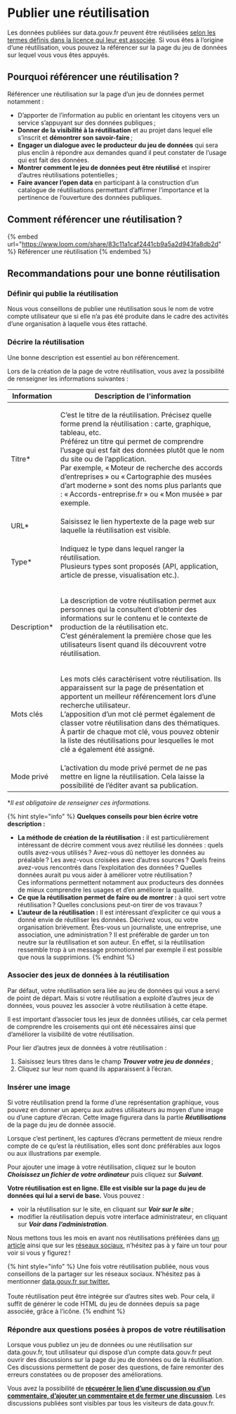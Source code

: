 # Publier une réutilisation

Les données publiées sur data.gouv.fr peuvent être réutilisées [selon les termes définis dans la licence qui leur est associée](https://guides.etalab.gouv.fr/juridique/reutilisation/). Si vous êtes à l’origine d’une réutilisation, vous pouvez la référencer sur la page du jeu de données sur lequel vous vous êtes appuyés.

## **Pourquoi référencer une réutilisation ?**

Référencer une réutilisation sur la page d’un jeu de données permet notamment :

* D’apporter de l’information au public en orientant les citoyens vers un service s’appuyant sur des données publiques ;
* **Donner de la visibilité à la réutilisation** et au projet dans lequel elle s’inscrit et **démontrer son savoir-faire** ;
* **Engager un dialogue avec le producteur du jeu de données** qui sera plus enclin à répondre aux demandes quand il peut constater de l’usage qui est fait des données.
* **Montrer comment le jeu de données peut être réutilisé** et inspirer d’autres réutilisations potentielles ;
* **Faire avancer l’open data** en participant à la construction d’un catalogue de réutilisations permettant d’affirmer l’importance et la pertinence de l’ouverture des données publiques.

## **Comment référencer une réutilisation ?** <a href="#comment-referencer-une-reutilisation" id="comment-referencer-une-reutilisation"></a>

{% embed url="https://www.loom.com/share/83c11a1caf2441cb9a5a2d943fa8db2d" %}
Référencer une réutilisation
{% endembed %}



## **Recommandations pour une bonne réutilisation** <a href="#definir-qui-publie-la-reutilisation" id="definir-qui-publie-la-reutilisation"></a>

### **Définir qui publie la réutilisation** <a href="#definir-qui-publie-la-reutilisation" id="definir-qui-publie-la-reutilisation"></a>

Nous vous conseillons de publier une réutilisation sous le nom de votre compte utilisateur que si elle n’a pas été produite dans le cadre des activités d’une organisation à laquelle vous êtes rattaché.

### **Décrire la réutilisation** <a href="#decrire-la-reutilisation" id="decrire-la-reutilisation"></a>

Une bonne description est essentiel au bon référencement.

Lors de la création de la page de votre réutilisation, vous avez la possibilité de renseigner les informations suivantes :

| Information   | Description de l'information                                                                                                                                                                                                                                                                                                                                                                                                                                       |
| ------------- | ------------------------------------------------------------------------------------------------------------------------------------------------------------------------------------------------------------------------------------------------------------------------------------------------------------------------------------------------------------------------------------------------------------------------------------------------------------------ |
| Titre\*       | <p>C’est le titre de la réutilisation. Précisez quelle forme prend la réutilisation : carte, graphique, tableau, etc. <br>Préférez un titre qui permet de comprendre l’usage qui est fait des données plutôt que le nom du site ou de l’application. <br>Par exemple, « Moteur de recherche des accords d’entreprises » ou « Cartographie des musées d’art moderne » sont des noms plus parlants que : « Accords-entreprise.fr » ou « Mon musée » par exemple.</p> |
| URL\*         | Saisissez le lien hypertexte de la page web sur laquelle la réutilisation est visible.                                                                                                                                                                                                                                                                                                                                                                             |
| Type\*        | <p>Indiquez le type dans lequel ranger la réutilisation. <br>Plusieurs types sont proposés (API, application, article de presse, visualisation etc.).</p>                                                                                                                                                                                                                                                                                                          |
| Description\* | <p>La description de votre réutilisation permet aux personnes qui la consultent d’obtenir des informations sur le contenu et le contexte de production de la réutilisation etc. <br>C’est généralement la première chose que les utilisateurs lisent quand ils découvrent votre réutilisation.</p>                                                                                                                                                                 |
| Mots clés     | <p>Les mots clés caractérisent votre réutilisation. Ils apparaissent sur la page de présentation et apportent un meilleur référencement lors d’une recherche utilisateur. <br>L’apposition d’un mot clé permet également de classer votre réutilisation dans des thématiques. À partir de chaque mot clé, vous pouvez obtenir la liste des réutilisations pour lesquelles le mot clé a également été assigné.</p>                                                  |
| Mode privé    | L’activation du mode privé permet de ne pas mettre en ligne la réutilisation. Cela laisse la possibilité de l’éditer avant sa publication.                                                                                                                                                                                                                                                                                                                         |

\*_Il est obligatoire de renseigner ces informations._

{% hint style="info" %}
**Quelques conseils pour bien écrire votre description :**&#x20;

* **La méthode de création de la réutilisation :** il est particulièrement intéressant de décrire comment vous avez réutilisé les données : quels outils avez-vous utilisés ? Avez-vous dû nettoyer les données au préalable ? Les avez-vous croisées avec d’autres sources ? Quels freins avez-vous rencontrés dans l’exploitation des données ? Quelles données aurait pu vous aider à améliorer votre réutilisation ? \
  Ces informations permettent notamment aux producteurs des données de mieux comprendre les usages et d’en améliorer la qualité.
* **Ce que la réutilisation permet de faire ou de montrer :** à quoi sert votre réutilisation ? Quelles conclusions peut-on tirer de vos travaux ?
* **L’auteur de la réutilisation :** Il est intéressant d’expliciter ce qui vous a donné envie de réutiliser les données. Décrivez vous, ou votre organisation brièvement. Êtes-vous un journaliste, une entreprise, une association, une administration ? Il est préférable de garder un ton neutre sur la réutilisation et son auteur. En effet, si la réutilisation ressemble trop à un message promotionnel par exemple il est possible que nous la supprimions.
{% endhint %}

### **Associer des jeux de données à la réutilisation** <a href="#associer-des-jeux-de-donnees-a-la-reutilisation" id="associer-des-jeux-de-donnees-a-la-reutilisation"></a>

Par défaut, votre réutilisation sera liée au jeu de données qui vous a servi de point de départ. Mais si votre réutilisation a exploité d’autres jeux de données, vous pouvez les associer à votre réutilisation à cette étape.

Il est important d’associer tous les jeux de données utilisés, car cela permet de comprendre les croisements qui ont été nécessaires ainsi que d’améliorer la visibilité de votre réutilisation.

Pour lier d’autres jeux de données à votre réutilisation :

1. Saisissez leurs titres dans le champ _**Trouver votre jeu de données**_ ;
2. Cliquez sur leur nom quand ils apparaissent à l’écran.

### **Insérer une image** <a href="#inserer-une-image" id="inserer-une-image"></a>

Si votre réutilisation prend la forme d’une représentation graphique, vous pouvez en donner un aperçu aux autres utilisateurs au moyen d’une image ou d’une capture d’écran. Cette image figurera dans la partie _**Réutilisations**_ de la page du jeu de donnée associé.

Lorsque c’est pertinent, les captures d’écrans permettent de mieux rendre compte de ce qu’est la réutilisation, elles sont donc préférables aux logos ou aux illustrations par exemple.

Pour ajouter une image à votre réutilisation, cliquez sur le bouton _**Choisissez un fichier de votre ordinateur**_ puis cliquez sur _**Suivant**_.

**Votre réutilisation est en ligne. Elle est visible sur la page du jeu de données qui lui a servi de base.** Vous pouvez :

* voir la réutilisation sur le site, en cliquant sur _**Voir sur le site**_ ;
* modifier la réutilisation depuis votre interface administrateur, en cliquant sur _**Voir dans l’administration**_.

Nous mettons tous les mois en avant nos réutilisations préférées dans [un article](https://www.data.gouv.fr/fr/posts/) ainsi que sur les [réseaux sociaux](https://twitter.com/datagouvfr), n’hésitez pas à y faire un tour pour voir si vous y figurez !

{% hint style="info" %}
Une fois votre réutilisation publiée, nous vous conseillons de la partager sur les réseaux sociaux. N’hésitez pas à mentionner [data.gouv.fr sur twitter.](https://twitter.com/datagouvfr) \
\
Toute réutilisation peut être intégrée sur d’autres sites web. Pour cela, il suffit de générer le code HTML du jeu de données depuis sa page associée, grâce à l’icône.
{% endhint %}

### **Répondre aux questions posées à propos de votre réutilisation** <a href="#repondre-aux-questions-posees-a-propos-de-votre-reutilisation" id="repondre-aux-questions-posees-a-propos-de-votre-reutilisation"></a>

Lorsque vous publiez un jeu de données ou une réutilisation sur data.gouv.fr, tout utilisateur qui dispose d’un compte data.gouv.fr peut ouvrir des discussions sur la page du jeu de données ou de la réutilisation. Ces discussions permettent de poser des questions, de faire remonter des erreurs constatées ou de proposer des améliorations.

Vous avez la possibilité de [**récupérer le lien d’une discussion ou d’un commentaire, d’ajouter un commentaire et de fermer une discussion**](https://doc.data.gouv.fr/reutilisations-et-discussions/moderer-une-discussion/). Les discussions publiées sont visibles par tous les visiteurs de data.gouv.fr.

